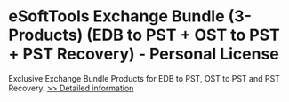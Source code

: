 # eSoftTools Exchange Bundle (3-Products) (EDB to PST + OST to PST + PST Recovery) - Personal License
Exclusive Exchange Bundle Products for EDB to PST, OST to PST and PST Recovery.
[>> Detailed information](https://secure.shareit.com/shareit/product.html?productid=300877056&affiliateid=200057808)